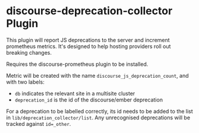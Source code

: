 # **discourse-deprecation-collector** Plugin

This plugin will report JS deprecations to the server and increment prometheus metrics. It's designed to help hosting providers roll out breaking changes.

Requires the discourse-prometheus plugin to be installed.

Metric will be created with the name `discourse_js_deprecation_count`, and with two labels:

- `db` indicates the relevant site in a multisite cluster
- `deprecation_id` is the id of the discourse/ember deprecation

For a deprecation to be labelled correctly, its id needs to be added to the list in `lib/deprecation_collector/list`. Any unrecognised deprecations will be tracked against `id=_other`.
